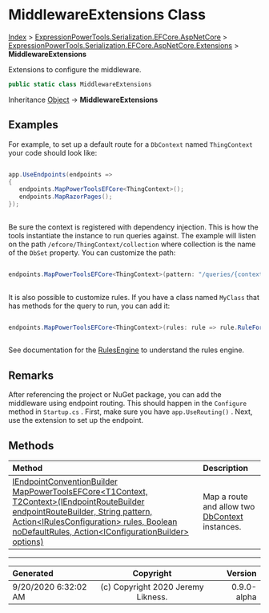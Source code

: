 ﻿# MiddlewareExtensions Class

[Index](../index.md) > [ExpressionPowerTools.Serialization.EFCore.AspNetCore](ExpressionPowerTools.Serialization.EFCore.AspNetCore.a.md) > [ExpressionPowerTools.Serialization.EFCore.AspNetCore.Extensions](ExpressionPowerTools.Serialization.EFCore.AspNetCore.Extensions.n.md) > **MiddlewareExtensions**

Extensions to configure the middleware.

```csharp
public static class MiddlewareExtensions
```

Inheritance [Object](https://docs.microsoft.com/dotnet/api/system.object) → **MiddlewareExtensions**

## Examples

For example, to set up a default route for a `DbContext` named `ThingContext` your code should look like:

```csharp

app.UseEndpoints(endpoints =>
{
   endpoints.MapPowerToolsEFCore<ThingContext>();
   endpoints.MapRazorPages();
});
            
```

Be sure the context is registered with dependency injection. This is how the tools instantiate the instance to
            run queries against.
            The example will listen on the path `/efcore/ThingContext/collection` where collection is the name of the `DbSet` property. You can customize the path:

```csharp

endpoints.MapPowerToolsEFCore<ThingContext>(pattern: "/queries/{context}/set/{collection}");
            
```

It is also possible to customize rules. If you have a class named `MyClass` that has methods for the query
            to run, you can add it:

```csharp

endpoints.MapPowerToolsEFCore<ThingContext>(rules: rule => rule.RuleForType<MyClass>().Allow());
            
```

See documentation for the [RulesEngine](ExpressionPowerTools.Serialization.Rules.RulesEngine.cs.md) to understand the rules engine.

## Remarks

After referencing the project or NuGet package, you can add the middleware using endpoint routing. This should happen
            in the `Configure` method in `Startup.cs` . First, make sure you have `app.UseRouting()` . Next, use
            the extension to set up the endpoint.

## Methods

| Method | Description |
| :-- | :-- |
| [IEndpointConventionBuilder MapPowerToolsEFCore&lt;T1Context, T2Context>(IEndpointRouteBuilder endpointRouteBuilder, String pattern, Action&lt;IRulesConfiguration> rules, Boolean noDefaultRules, Action&lt;IConfigurationBuilder> options)](ExpressionPowerTools.Serialization.EFCore.AspNetCore.Extensions.MiddlewareExtensions.MapPowerToolsEFCore.m.md) | Map a route and allow two [DbContext](https://docs.microsoft.com/dotnet/api/microsoft.entityframeworkcore.dbcontext) instances. |

---

| Generated | Copyright | Version |
| :-- | :-: | --: |
| 9/20/2020 6:32:02 AM | (c) Copyright 2020 Jeremy Likness. | 0.9.0-alpha |
